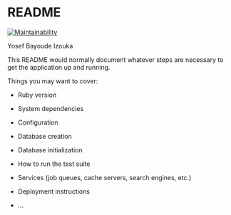 # README

[![Maintainability](https://api.codeclimate.com/v1/badges/5776d7efb96087bc3ff9/maintainability)](https://codeclimate.com/github/YosefBayoude/backend/maintainability)

Yosef Bayoude Izouka

This README would normally document whatever steps are necessary to get the
application up and running.

Things you may want to cover:

* Ruby version

* System dependencies

* Configuration

* Database creation

* Database initialization

* How to run the test suite

* Services (job queues, cache servers, search engines, etc.)

* Deployment instructions

* ...
